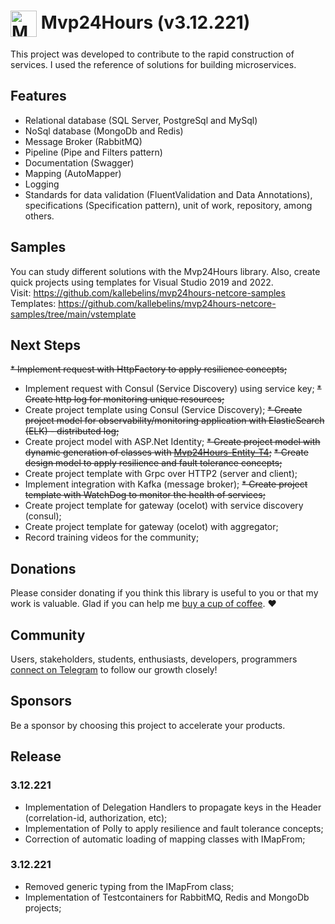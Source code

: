 # <img  style="vertical-align:middle" width="42" height="42" src="/_media/icon.png" alt="Mvp24Hours" /> Mvp24Hours (v3.12.221)


This project was developed to contribute to the rapid construction of services. I used the reference of solutions for building microservices.

## Features
* Relational database (SQL Server, PostgreSql and MySql)
* NoSql database (MongoDb and Redis)
* Message Broker (RabbitMQ)
* Pipeline (Pipe and Filters pattern)
* Documentation (Swagger)
* Mapping (AutoMapper)
* Logging
* Standards for data validation (FluentValidation and Data Annotations), specifications (Specification pattern), unit of work, repository, among others.

## Samples
You can study different solutions with the Mvp24Hours library. Also, create quick projects using templates for Visual Studio 2019 and 2022.
<br>Visit: https://github.com/kallebelins/mvp24hours-netcore-samples
<br>Templates: https://github.com/kallebelins/mvp24hours-netcore-samples/tree/main/vstemplate

## Next Steps

~~* Implement request with HttpFactory to apply resilience concepts;~~
* Implement request with Consul (Service Discovery) using service key;
~~* Create http log for monitoring unique resources;~~
* Create project template using Consul (Service Discovery);
~~* Create project model for observability/monitoring application with ElasticSearch (ELK) - distributed log;~~
* Create project model with ASP.Net Identity;
~~* Create project model with dynamic generation of classes with [Mvp24Hours-Entity-T4](https://github.com/kallebelins/mvp24hours-entity-t4);~~
~~* Create design model to apply resilience and fault tolerance concepts;~~
* Create project template with Grpc over HTTP2 (server and client);
* Implement integration with Kafka (message broker);
~~* Create project template with WatchDog to monitor the health of services;~~
* Create project template for gateway (ocelot) with service discovery (consul);
* Create project template for gateway (ocelot) with aggregator;
* Record training videos for the community;

## Donations
Please consider donating if you think this library is useful to you or that my work is valuable. Glad if you can help me [buy a cup of coffee](https://www.paypal.com/donate/?hosted_button_id=EKA2L256GJVQC). :heart:

## Community
Users, stakeholders, students, enthusiasts, developers, programmers [connect on Telegram](https://t.me/+6_sL0y2TE-ZkMmZh) to follow our growth closely!

## Sponsors
Be a sponsor by choosing this project to accelerate your products.

## Release

### 3.12.221
* Implementation of Delegation Handlers to propagate keys in the Header (correlation-id, authorization, etc);
* Implementation of Polly to apply resilience and fault tolerance concepts;
* Correction of automatic loading of mapping classes with IMapFrom;

### 3.12.221
* Removed generic typing from the IMapFrom class;
* Implementation of Testcontainers for RabbitMQ, Redis and MongoDb projects;